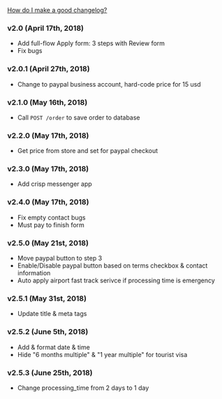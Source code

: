 [How do I make a good changelog?](https://keepachangelog.com/en/1.0.0/#how)
### v2.0 (April 17th, 2018)
- Add full-flow Apply form: 3 steps with Review form 
- Fix bugs

### v2.0.1 (April 27th, 2018)
- Change to paypal business account, hard-code price for 15 usd

### v2.1.0 (May 16th, 2018)
- Call `POST /order` to save order to database

### v2.2.0 (May 17th, 2018)
- Get price from store and set for paypal checkout

### v2.3.0 (May 17th, 2018)
- Add crisp messenger app

### v2.4.0 (May 17th, 2018)
- Fix empty contact bugs
- Must pay to finish form

### v2.5.0 (May 21st, 2018)
- Move paypal button to step 3
- Enable/Disable paypal button based on terms checkbox & contact information
- Auto apply airport fast track serivce if processing time is emergency 

### v2.5.1 (May 31st, 2018)
- Update title & meta tags 

### v2.5.2 (June 5th, 2018)
- Add & format date & time
- Hide "6 months multiple" & "1 year multiple" for tourist visa

### v2.5.3 (June 25th, 2018)
- Change processing_time from 2 days to 1 day